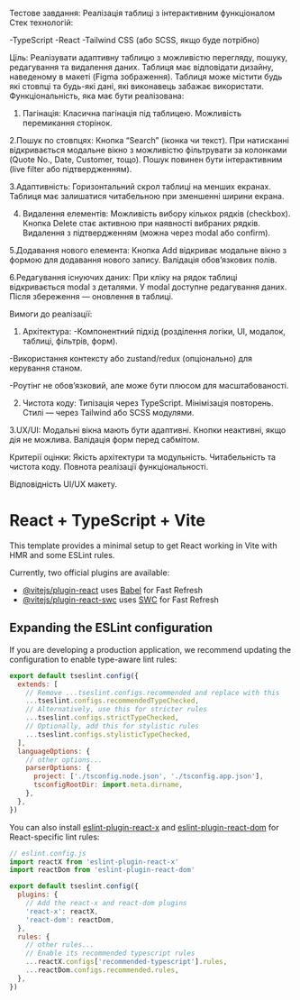 Тестове завдання: Реалізація таблиці з інтерактивним функціоналом
Стек технологій:

-TypeScript
-React
-Tailwind CSS (або SCSS, якщо буде потрібно)

Ціль:
Реалізувати адаптивну таблицю з можливістю перегляду, пошуку, редагування та видалення даних. Таблиця має відповідати дизайну, наведеному в макеті (Figma зображення). Таблиця може містити будь які стовпці та будь-які дані, які виконавець забажає використати.
Функціональність, яка має бути реалізована:
1. Пагінація:
Класична пагінація під таблицею.
Можливість перемикання сторінок.

2.Пошук по стовпцях:
Кнопка “Search” (іконка чи текст).
При натисканні відкривається модальне вікно з можливістю фільтрувати за колонками (Quote No., Date, Customer, тощо).
Пошук повинен бути інтерактивним (live filter або підтвердженням).

3.Адаптивність:
Горизонтальний скрол таблиці на менших екранах.
Таблиця має залишатися читабельною при зменшенні ширини екрана.

4. Видалення елементів:
Можливість вибору кількох рядків (checkbox).
Кнопка Delete стає активною при наявності вибраних рядків.
Видалення з підтвердженням (можна через modal або confirm).

5.Додавання нового елемента:
Кнопка Add відкриває модальне вікно з формою для додавання нового запису.
Валідація обов’язкових полів.

6.Редагування існуючих даних:
При кліку на рядок таблиці відкривається modal з деталями.
У modal доступне редагування даних.
Після збереження — оновлення в таблиці.

Вимоги до реалізації:
1. Архітектура:
-Компонентний підхід (розділення логіки, UI, модалок, таблиці, фільтрів, форм).

-Використання контексту або zustand/redux (опціонально) для керування станом.

-Роутінг не обов’язковий, але може бути плюсом для масштабованості.

2. Чистота коду:
Типізація через TypeScript.
Мінімізація повторень.
Стилі — через Tailwind або SCSS модулями.

3.UX/UI:
Модальні вікна мають бути адаптивні.
Кнопки неактивні, якщо дія не можлива.
Валідація форм перед сабмітом.

Критерії оцінки:
Якість архітектури та модульність.
Читабельність та чистота коду.
Повнота реалізації функціональності.

Відповідність UI/UX макету.

# React + TypeScript + Vite

This template provides a minimal setup to get React working in Vite with HMR and some ESLint rules.

Currently, two official plugins are available:

- [@vitejs/plugin-react](https://github.com/vitejs/vite-plugin-react/blob/main/packages/plugin-react/README.md) uses [Babel](https://babeljs.io/) for Fast Refresh
- [@vitejs/plugin-react-swc](https://github.com/vitejs/vite-plugin-react-swc) uses [SWC](https://swc.rs/) for Fast Refresh

## Expanding the ESLint configuration

If you are developing a production application, we recommend updating the configuration to enable type-aware lint rules:

```js
export default tseslint.config({
  extends: [
    // Remove ...tseslint.configs.recommended and replace with this
    ...tseslint.configs.recommendedTypeChecked,
    // Alternatively, use this for stricter rules
    ...tseslint.configs.strictTypeChecked,
    // Optionally, add this for stylistic rules
    ...tseslint.configs.stylisticTypeChecked,
  ],
  languageOptions: {
    // other options...
    parserOptions: {
      project: ['./tsconfig.node.json', './tsconfig.app.json'],
      tsconfigRootDir: import.meta.dirname,
    },
  },
})
```

You can also install [eslint-plugin-react-x](https://github.com/Rel1cx/eslint-react/tree/main/packages/plugins/eslint-plugin-react-x) and [eslint-plugin-react-dom](https://github.com/Rel1cx/eslint-react/tree/main/packages/plugins/eslint-plugin-react-dom) for React-specific lint rules:

```js
// eslint.config.js
import reactX from 'eslint-plugin-react-x'
import reactDom from 'eslint-plugin-react-dom'

export default tseslint.config({
  plugins: {
    // Add the react-x and react-dom plugins
    'react-x': reactX,
    'react-dom': reactDom,
  },
  rules: {
    // other rules...
    // Enable its recommended typescript rules
    ...reactX.configs['recommended-typescript'].rules,
    ...reactDom.configs.recommended.rules,
  },
})
```
